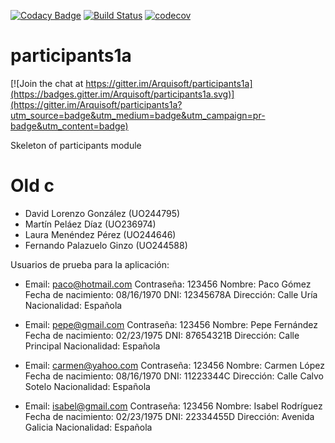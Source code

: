 [![Codacy Badge](https://api.codacy.com/project/badge/Grade/2f5e9b234d9b4cbd8669629c299990ad)](https://www.codacy.com/app/jelabra/participants1a?utm_source=github.com&utm_medium=referral&utm_content=Arquisoft/participants1a&utm_campaign=badger)
[![Build Status](https://travis-ci.org/Arquisoft/participants1a.svg?branch=master)](https://travis-ci.org/Arquisoft/participants1a)
[![codecov](https://codecov.io/gh/Arquisoft/participants1a/branch/master/graph/badge.svg)](https://codecov.io/gh/Arquisoft/participants1a)


# participants1a

[![Join the chat at https://gitter.im/Arquisoft/participants1a](https://badges.gitter.im/Arquisoft/participants1a.svg)](https://gitter.im/Arquisoft/participants1a?utm_source=badge&utm_medium=badge&utm_campaign=pr-badge&utm_content=badge)

Skeleton of participants module

# Old c

- David Lorenzo González (UO244795)
- Martín Peláez Díaz (UO236974)
- Laura Menéndez Pérez (UO244646)
- Fernando Palazuelo Ginzo (UO244588)


Usuarios de prueba para la aplicación:

- Email: paco@hotmail.com
  Contraseña: 123456
  Nombre: Paco Gómez
  Fecha de nacimiento: 08/16/1970
  DNI: 12345678A
  Dirección: Calle Uría
  Nacionalidad: Española

- Email: pepe@gmail.com
 Contraseña: 123456
 Nombre: Pepe Fernández
 Fecha de nacimiento: 02/23/1975
 DNI: 87654321B
 Dirección: Calle Principal
 Nacionalidad: Española

- Email: carmen@yahoo.com
 Contraseña: 123456
 Nombre: Carmen López
 Fecha de nacimiento: 08/16/1970
 DNI: 11223344C
 Dirección: Calle Calvo Sotelo
 Nacionalidad: Española

- Email: isabel@gmail.com
 Contraseña: 123456
 Nombre: Isabel Rodríguez
 Fecha de nacimiento: 02/23/1975
 DNI: 22334455D
 Dirección: Avenida Galicia
 Nacionalidad: Española


